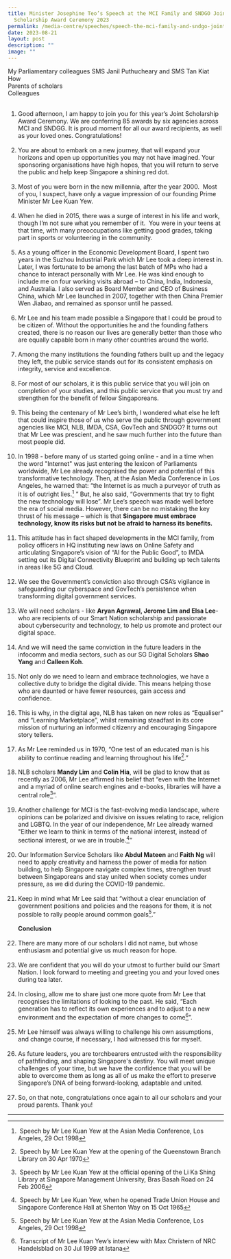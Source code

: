 ```yaml
---
title: Minister Josephine Teo’s Speech at the MCI Family and SNDGO Joint
  Scholarship Award Ceremony 2023
permalink: /media-centre/speeches/speech-the-mci-family-and-sndgo-joint-scholarship-award-ceremony-2023/
date: 2023-08-21
layout: post
description: ""
image: ""
---
```

My Parliamentary colleagues SMS Janil Puthucheary and SMS Tan Kiat How   
Parents of scholars   
Colleagues   
   
1. Good afternoon, I am happy to join you for this year’s Joint Scholarship Award Ceremony. We are conferring 85 awards by six agencies across MCI and SNDGG. It is proud moment for all our award recipients, as well as your loved ones. Congratulations!      
   
2. You are about to embark on a new journey, that will expand your horizons and open up opportunities you may not have imagined. Your sponsoring organisations have high hopes, that you will return to serve the public and help keep Singapore a shining red dot.   
   
3. Most of you were born in the new millennia, after the year 2000.  Most of you, I suspect, have only a vague impression of our founding Prime Minister Mr Lee Kuan Yew.   
    
4. When he died in 2015, there was a surge of interest in his life and work, though I’m not sure what you remember of it.  You were in your teens at that time, with many preoccupations like getting good grades, taking part in sports or volunteering in the community.   
   
5. As a young officer in the Economic Development Board, I spent two years in the Suzhou Industrial Park which Mr Lee took a deep interest in. Later, I was fortunate to be among the last batch of MPs who had a chance to interact personally with Mr Lee. He was kind enough to include me on four working visits abroad – to China, India, Indonesia, and Australia. I also served as Board Member and CEO of Business China, which Mr Lee launched in 2007, together with then China Premier Wen Jiabao, and remained as sponsor until he passed.     
   
6. Mr Lee and his team made possible a Singapore that I could be proud to be citizen of. Without the opportunities he and the founding fathers created, there is no reason our lives are generally better than those who are equally capable born in many other countries around the world.    
   
7. Among the many institutions the founding fathers built up and the legacy they left, the public service stands out for its consistent emphasis on integrity, service and excellence.   
   
8. For most of our scholars, it is this public service that you will join on completion of your studies, and this public service that you must try and strengthen for the benefit of fellow Singaporeans.   
   
9. This being the centenary of Mr Lee’s birth, I wondered what else he left that could inspire those of us who serve the public through government agencies like MCI, NLB, IMDA, CSA, GovTech and SNDGO? It turns out that Mr Lee was prescient, and he saw much further into the future than most people did.   
   
10. In 1998 - before many of us started going online - and in a time when the word "Internet" was just entering the lexicon of Parliaments worldwide, Mr Lee already recognised the power and potential of this transformative technology. Then, at the Asian Media Conference in Los Angeles, he warned that: “the Internet is as much a purveyor of truth as it is of outright lies.[^1] ” But, he also said, “Governments that try to fight the new technology will lose”. Mr Lee’s speech was made well before the era of social media. However, there can be no mistaking the key thrust of his message – which is that **Singapore must embrace technology, know its risks but not be afraid to harness its benefits.**   
   
11. This attitude has in fact shaped developments in the MCI family, from policy officers in HQ instituting new laws on Online Safety and articulating Singapore’s vision of “AI for the Public Good”, to IMDA setting out its Digital Connectivity Blueprint and building up tech talents in areas like 5G and Cloud.   
   
12. We see the Government’s conviction also through CSA’s vigilance in safeguarding our cyberspace and GovTech’s persistence when transforming digital government services.     
   
13. We will need scholars - like **Aryan Agrawal, Jerome Lim and Elsa Lee**- who are recipients of our Smart Nation scholarship and passionate about cybersecurity and technology, to help us promote and protect our digital space.     
   
14. And we will need the same conviction in the future leaders in the infocomm and media sectors, such as our SG Digital Scholars **Shao Yang** and **Calleen Koh**.    
   
15. Not only do we need to learn and embrace technologies, we have a collective duty to bridge the digital divide. This means helping those who are daunted or have fewer resources, gain access and confidence.    
    
16. This is why, in the digital age, NLB has taken on new roles as “Equaliser” and “Learning Marketplace”, whilst remaining steadfast in its core mission of nurturing an informed citizenry and encouraging Singapore story tellers.   
   
17. As Mr Lee reminded us in 1970, “One test of an educated man is his ability to continue reading and learning throughout his life[^2].”    
   
18. NLB scholars **Mandy Lim** and **Colin Hia**, will be glad to know that as recently as 2006, Mr Lee affirmed his belief that “even with the Internet and a myriad of online search engines and e-books, libraries will have a central role[^3]”.   
   
19. Another challenge for MCI is the fast-evolving media landscape, where opinions can be polarized and divisive on issues relating to race, religion and LGBTQ. In the year of our independence, Mr Lee already warned "Either we learn to think in terms of the national interest, instead of sectional interest, or we are in trouble.[^4]”    
   
20. Our Information Service Scholars like **Abdul Mateen** and **Faith Ng** will need to apply creativity and harness the power of media for nation building, to help Singapore navigate complex times, strengthen trust between Singaporeans and stay united when society comes under pressure, as we did during the COVID-19 pandemic.   
   
21. Keep in mind what Mr Lee said that “without a clear enunciation of government positions and policies and the reasons for them, it is not possible to rally people around common goals[^5].”    
   
    **Conclusion**    
   
22. There are many more of our scholars I did not name, but whose enthusiasm and potential give us much reason for hope.   
     
23. We are confident that you will do your utmost to further build our Smart Nation. I look forward to meeting and greeting you and your loved ones during tea later.    
   
24. In closing, allow me to share just one more quote from Mr Lee that recognises the limitations of looking to the past. He said, “Each generation has to reflect its own experiences and to adjust to a new environment and the expectation of more changes to come[^6]”.    
   
25. Mr Lee himself was always willing to challenge his own assumptions, and change course, if necessary, I had witnessed this for myself.    
   
26. As future leaders, you are torchbearers entrusted with the responsibility of pathfinding, and shaping Singapore's destiny. You will meet unique challenges of your time, but we have the confidence that you will be able to overcome them as long as all of us make the effort to preserve Singapore’s DNA of being forward-looking, adaptable and united.    
   
27. So, on that note, congratulations once again to all our scholars and your proud parents. Thank you!  



------------------------------------------------------------------------------------
[^1]: Speech by Mr Lee Kuan Yew at the Asian Media Conference, Los Angeles, 29 Oct 1998  
[^2]: Speech by Mr Lee Kuan Yew at the opening of the Queenstown Branch Library on 30 Apr 1970  
[^3]: Speech by Mr Lee Kuan Yew at the official opening of the Li Ka Shing Library at Singapore Management University, Bras Basah Road on 24 Feb 2006  
[^4]: Speech by Mr Lee Kuan Yew, when he opened Trade Union House and Singapore Conference Hall at Shenton Way on 15 Oct 1965  
[^5]: Speech by Mr Lee Kuan Yew at the Asian Media Conference, Los Angeles, 29 Oct 1998  
[^6]: Transcript of Mr Lee Kuan Yew’s interview with Max Christern of NRC Handelsblad on 30 Jul 1999 at Istana